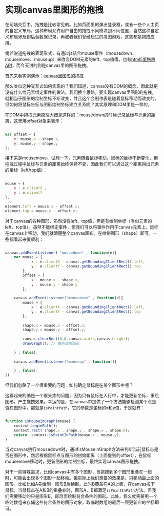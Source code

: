 实现canvas里图形的拖拽
====================

在前端交互中，拖拽是比较常见的。比如页面里的弹出登录框，或者一些个人主页的自定义布局，这种布局允许用户自由的拖拽不同模块到不同位置，当然这种自定义布局涉及到后台数据记录，再或者我们曾经玩过的拼图游戏，这些都是拖拽应用。

倘若说道拖拽的表现形式，有通过js结合mouse事件（mousedown、mousemove、mouseup）来改变DOM元素的left、top值得，也有[html5里拖放API](http://www.yi-jy.com/2013/08/24/html5%E6%8B%96%E6%94%BEapi%E7%AE%80%E4%BB%8B%E5%8F%8A%E5%BA%94%E7%94%A8/)，而今天讲的则是canvas里的图形拖拽。

首先来看实例演示：[canvas里图形的拖拽](http://yi-jy.com/demo/201508/drag-graph-in-the-canvas/)

那么类似这种交互式如何实现的？我们知道，canvas没有DOM的概念，因此就更没有什么给元素绑定事件的做法。我们换个思路，要实现canvas里图形的拖拽，就相当于图形的绘制坐标不断改变，并且这个会制作表是随着鼠标移动而改变的。但如何将鼠标坐标与图形绘制坐标建立关系呢？其实原理和DOM里是一样的。

在DOM中拖拽元素原理大概是这样的：mousedown的时候记录鼠标与元素的距离，这里用offset对象来表示：

```js

var offset = {
	x: mouse.x - shape.x,
	y: mouse.y - shape.y
};

```

接下来是mousemove。试想一下，元素随着鼠标移动，鼠标的坐标不断变化，但拖拽过程中鼠标与元素的距离始终保持不变，因此我们可以通过这个距离得出元素的坐标（left/top值）：

```js

mouse = {
    x : e.clientX ,
    y : e.clientY
};
...
element.left = mouse.x - offset.x;
element.top = mouse.y - offset.y;

```

对于canvas的各种图形，虽然没有left、top值，但是有绘制坐标（类似元素的left、top值）。虽然不能绑定事件，但我们可以将事件作用于canvas元素上。鼠标在canvas上移动，我们就清楚整个canvas画布，在绘制图形（shape）即可。一些都看起来很顺利：

```js

canvas.addEventListener( "mousedown" , function(e){
    var mouse = {
            x : e.clientX - canvas.getBoundingClientRect().left,
            y : e.clientY - canvas.getBoundingClientRect().top
        },
        offset = {
            x : mouse.x - shape.x,
            y : mouse.y - shape.y
        };
 
    canvas.addEventListener("mousemove" , function(e){
        mouse = {
            x : e.clientX - canvas.getBoundingClientRect().left,
            y : e.clientY - canvas.getBoundingClientRect().top
        };
 
        shape.x = mouse.x - offset.x;
        shape.y = mouse.y - offset.y;
 
        canvas.clearRect(0,0,canvas.width,canvas.height);
        drawGraph(); // 重新绘制图形
 
    } , false);
 
    canvas.addEventListener("mouseup" , function(){
        ...
    } , false);
})

```

但我们忽略了一个很重要的问题：如何确定鼠标是在某个图形中呢？

这看起来的确是一个很头疼的问题，因为只有鼠标在入行中，才能更新坐标，重绘图形，产生拖拽效果。幸运的是，在canvas中提供了一个方法能够检测某个点是否在图形中，那就是`isPointPath`，它的参数是坐标的x和y值，于是就有：

```js

function isMouseInGraph(mouse) {
	context.beginPath();
    context.rect( shape.x , shape.y , shape.w , shape.h);
    return  context.isPointInPath(mouse.x , mouse.y);
}

```

当对canvas执行mousedown时，通过isMouseInGraph方法来判断当前鼠标点是否在图形中，然后根据鼠标点与图形的初始距离（上面提到的offset），在鼠标mousemove移动时，更新图形的绘制坐标，最终实现canvas图形拖拽。

对于一些特殊需求，比如canvas中有多个图形，当拖拽到多个图形重叠在一起时，可能会出现多个图形一起移动。但实际上我们想要的效果是，只移动最上面的图形。比如比如A先绘制，图形B后绘制。此时B覆盖在A的上面，在canvas按下鼠标，当鼠标点在A和B的重叠处时，图形A、B都满足`isPointInPath`方法。但我们需要移动的只是图形B，即后面绘制符合条件的图形。此处，我么就需要用一个临时数组来存储这些符合条件的图形对象，取临时数组的最后一项更新它的坐标即可。


